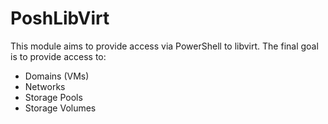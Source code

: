 ﻿# PoshLibVirt

This module aims to provide access via PowerShell to libvirt. The final goal is
to provide access to:
- Domains (VMs)
- Networks
- Storage Pools
- Storage Volumes
